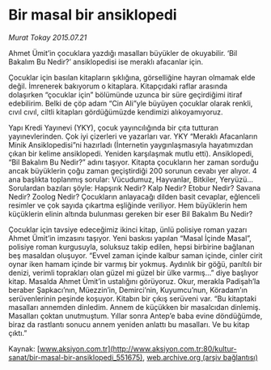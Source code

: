 # Bir masal bir ansiklopedi

*Murat Tokay 2015.07.21*

<div class="pNewsDetailMainContent" itemprop="articleBody">
 <p>
  Ahmet Ümit’in çocuklara yazdığı masalları büyükler de okuyabilir. ‘Bil Bakalım Bu Nedir?’ ansiklopedisi ise meraklı afacanlar için.
 </p>
 <p>
  Çocuklar için basılan kitapların şıklığına, görselliğine hayran olmamak elde değil. İmrenerek bakıyorum o kitaplara. Kitapçıdaki raflar arasında dolaşırken “çocuklar için” bölümünde uzunca bir süre geçirdiğimi itiraf edebilirim. Belki de çöp adam “Cin Ali”yle büyüyen çocuklar olarak renkli, cıvıl cıvıl, ciltli kitapları gördüğümüzde kendimizi alıkoyamıyoruz.
 </p>
 <p>
  Yapı Kredi Yayınevi (YKY), çocuk yayıncılığında bir çıta tutturan yayınevlerinden. Çok iyi çizerleri ve yazarları var. YKY “Meraklı Afacanların Minik Ansiklopedisi”ni hazırladı (İnternetin yaygınlaşmasıyla hayatımızdan çıkan bir kelime ansiklopedi. Yeniden karşılaşmak mutlu etti). Ansiklopedi, “Bil Bakalım Bu Nedir?” adını taşıyor. Kitapta çocukların her zaman sorduğu ancak büyüklerin çoğu zaman geçiştirdiği 200 sorunun cevabı yer alıyor. 4 ana başlıkta toplanmış sorular: Vücudumuz, Hayvanlar, Bitkiler, Yeryüzü… Sorulardan bazıları şöyle: Hapşırık Nedir? Kalp Nedir? Etobur Nedir? Savana Nedir? Zoolog Nedir? Çocukların anlayacağı dilden basit cevaplar, eğlenceli resimler ve çok sayıda çıkartma eşliğinde veriliyor. Hem büyüklerin hem küçüklerin elinin altında bulunması gereken bir eser Bil Bakalım Bu Nedir?
 </p>
 <p>
  Çocuklar için tavsiye edeceğimiz ikinci kitap, ünlü polisiye roman yazarı Ahmet Ümit’in imzasını taşıyor. Yeni baskısı yapılan “Masal İçinde Masal”, polisiye roman kurgusuyla, soluksuz takip edilen, hepsi birbirine bağlanan beş masaldan oluşuyor. “Evvel zaman içinde kalbur saman içinde, cinler cirit oynar iken hamam içinde bir varmış bir yokmuş. Aydınlık bir göğü, parıltılı bir denizi, verimli toprakları olan güzel mi güzel bir ülke varmış…” diye başlıyor kitap. Masalda Ahmet Ümit’in ustalığını görüyoruz. Okur, merakla Padişah’la beraber Şapkacı’nın, Müezzin’in, Demirci’nin, Kuyumcu’nun, Köradam’ın serüvenlerinin peşinde koşuyor. Kitabın bir çıkış serüveni var. “Bu kitaptaki masalları annemden dinledim. Annem de küçükken bir masalcıdan dinlemiş. Masalları çoktan unutmuştum. Yıllar sonra Antep’e baba evine döndüğümde, biraz da rastlantı sonucu annem yeniden anlattı bu masalları. Ve bu kitap çıktı.”
 </p>
</div>


Kaynak: [www.aksiyon.com.tr](http://www.aksiyon.com.tr:80/kultur-sanat/bir-masal-bir-ansiklopedi_551675), [web.archive.org (arşiv bağlantısı)](http://web.archive.org/web/20150902232729/http://www.aksiyon.com.tr:80/kultur-sanat/bir-masal-bir-ansiklopedi_551675)
